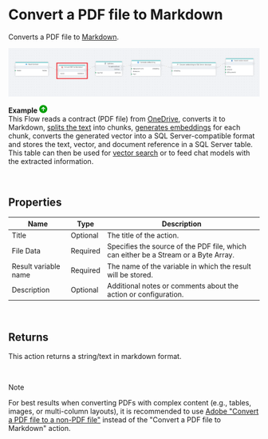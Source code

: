 # Convert a PDF file to Markdown

Converts a PDF file to [Markdown](https://en.wikipedia.org/wiki/Markdown).


![img](../../../../images/flow/convert-PDF-to-markdown.png)

**Example** ![img](../../../../images/strz.jpg)  
This Flow reads a contract (PDF file) from [OneDrive](../onedrive/read-file-from-onedrive-as-byte-array.md), converts it to Markdown, [splits the text](../ai/split-text.md) into chunks, [generates embeddings](../azure-ai/generate-embedding.md) for each chunk, converts the generated vector into a SQL Server-compatible format and stores the text, vector, and document reference in a SQL Server table. This table can then be used for [vector search](../postgresql/vector-search.md) or to feed chat models with the extracted information. 

<br/>

## Properties

| Name                 | Type     | Description                                                                                                   |
| -------------------- | -------- | ------------------------------------------------------------------------------------------------------------- |
| Title                | Optional |   The title of the action.                    |
| File Data            | Required | Specifies the source of the PDF file, which can either be a Stream or a Byte Array.                          |
| Result variable name | Required | The name of the variable in which the result will be stored. |
| Description          | Optional | Additional notes or comments about the action or configuration. |

<br/>

## Returns

This action returns a string/text in markdown format.

<br/>

>[!NOTE] 
> For best results when converting PDFs with complex content (e.g., tables, images, or multi-column layouts), it is recommended to use [Adobe "Convert a PDF file to a non-PDF file"](../adobe/pdf-to-non-pdf-as-byte-array.md) instead of the "Convert a PDF file to Markdown" action.


